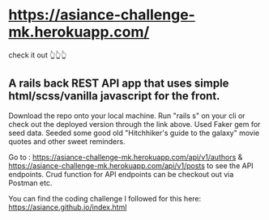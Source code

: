 # https://asiance-challenge-mk.herokuapp.com/

check it out 👆👆👆

## A rails back REST API app that uses simple html/scss/vanilla javascript for the front.

Download the repo onto your local machine. Run "rails s" on your cli or check out the deployed version through the link above.
Used Faker gem for seed data. Seeded some good old "Hitchhiker's guide to the galaxy" movie quotes and other sweet reminders.

Go to : https://asiance-challenge-mk.herokuapp.com/api/v1/authors & https://asiance-challenge-mk.herokuapp.com/api/v1/posts to see the API endpoints.
Crud function for API endpoints can be checkout out via Postman etc.

You can find the coding challenge I followed for this here: https://asiance.github.io/index.html
